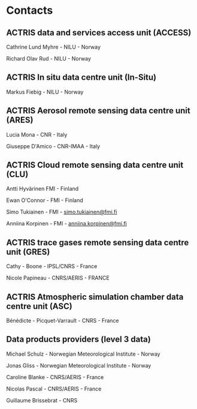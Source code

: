 # Contacts

## ACTRIS data and services access unit (ACCESS)
Cathrine Lund Myhre - NILU - Norway 

Richard Olav Rud - NILU - Norway

## ACTRIS In situ data centre unit (In-Situ)
Markus Fiebig - NILU - Norway

## ACTRIS Aerosol remote sensing data centre unit (ARES)
Lucia Mona - CNR - Italy

Giuseppe D'Amico - CNR-IMAA - Italy

## ACTRIS Cloud remote sensing data centre unit (CLU)
Antti Hyvärinen	FMI - Finland

Ewan O'Connor - FMI - Finland

Simo Tukiainen - FMI - simo.tukiainen@fmi.fi

Anniina Korpinen - FMI - anniina.korpinen@fmi.fi

## ACTRIS trace gases remote sensing data centre unit (GRES)
Cathy - Boone - IPSL/CNRS - France

Nicole Papineau - CNRS/AERIS - FRANCE

## ACTRIS Atmospheric simulation chamber data centre unit (ASC)
Bénédicte - Picquet-Varrault - CNRS - France

## Data products providers (level 3 data)
Michael	Schulz - Norwegian Meteorological Institute - Norway

Jonas Gliss - Norwegian Meteorological Institute - Norway

Caroline Blanke - CNRS/AERIS - France

Nicolas Pascal - CNRS/AERIS - France

Guillaume Brissebrat - CNRS


